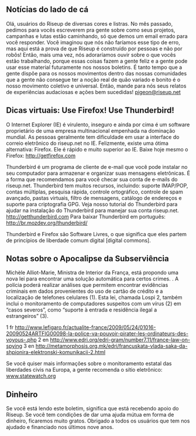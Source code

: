 ## Notícias do lado de cá

Olá, usuários do Riseup de diversas cores e listras. No mês passado,
pedimos para vocês escreverem pra gente sobre como seus projetos,
campanhas e lutas estão caminhando, só que demos um email errado para
você responder. Você imaginou que nós não faríamos esse tipo de erro,
mas aqui está a prova de que Riseup é construído por pessoas e não por
robôs! Então, mais uma vez, nós adoraríamos ouvir sobre o que vocês
estão trabalhando, porque essas coisas fazem a gente feliz e a gente
pode usar esse material futuramente nos nossos boletins. É tanto tempo
que a gente dispõe para os nossos movimentos dentro das nossas
comunidades que a gente não consegue ter a noção real de quão variado e
bonito é o nosso movimento coletivo e universal. Então, mande para nós
seus relatos de experiências audaciosas e ações bem sucedidas!
pigeon@riseup.net


## Dicas virtuais: Use Firefox! Use Thunderbird!

O Internet Explorer (IE) é virulento, inseguro e ainda por cima é um
software proprietário de uma empresa multinacional empenhada na
dominação mundial. As pessoas geralmente tem dificuldade em usar a
interface do correio eletrônico do riseup.net no IE. Felizmente, existe
uma ótima alternativa: Firefox. Ele é rápido e muito superior ao IE.
Baixe hoje mesmo o Firefox: http://getfirefox.com

Thunderbird é um programa de cliente de e-mail que você pode instalar no
seu computador para armazenar e organizar suas mensagens eletrônicas. É
a forma que recomendamos para você checar sua conta de e-mails do
riseup.net. Thunderbird tem muitos recursos, incluindo: suporte
IMAP/POP, contas múltiplas, pesquisa rápida, controle ortográfico,
controle de spam avançado, pastas virtuais, filtro de mensagens,
catálogo de endereços e suporte para criptografia GPG. Veja nosso
tutorial do Thunderbird para ajudar na instalação do Thunderbird para
manejar sua conta riseup.net. http://getthunderbird.com
Para baixar Thunderbird em português: http://br.mozdev.org/thunderbird/

Thunderbird e Firefox são Software Livres, o que significa que eles
partem de princípios de liberdade comum digital [digital commons].


## Notas sobre o Apocalipse da Subserviência

Michèle Alliot-Marie, Ministra de Interior da França, está propondo uma
nova lei para encontrar uma solução automática para certos crimes. . A
polícia poderá realizar análises que permitem encontrar evidências
criminais em dados provenientes do uso de cartão de crédito e a
localização de telefones celulares (1). Esta lei, chamada Lospi 2,
também inclui o monitoramento de computadores suspeitos com um vírus (2)
em “casos severos”, como “suporte à entrada e residência ilegal a
estrangeiros” (3).

1 fr
http://www.lefigaro.fr/actualite-france/2009/05/24/01016-20090524ARTFIG00098-la-police-va-pouvoir-pirater-les-ordinateurs-des-voyous-.php
2 en http://www.edri.org/edri-gram/number7.11/france-law-on-spying
3 en
http://metamorphosis.org.mk/edri/francuskata-vlada-saka-da-shpionira-elektronski-komunikacii-2.html

Se você quiser mais informações sobre o monitoramento estatal das
liberdades civis na Europa, a gente recomenda o sítio eletrônico:
www.statewatch.org


## Dinheiro

Se você está lendo este boletim, significa que está recebendo apoio do
Riseup. Se você tem condições de dar uma ajuda mútua em forma de
dinheiro, ficaremos muito gratos. Obrigado a todos os usuários que tem
nos ajudado e financiado nos últimos nove anos.
